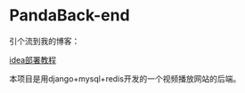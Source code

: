 # PandaBack-end

引个流到我的博客：

[idea部署教程](https://duerwuyi.github.io/2022/02/21/idea-python-django-bulid/)

本项目是用django+mysql+redis开发的一个视频播放网站的后端。
